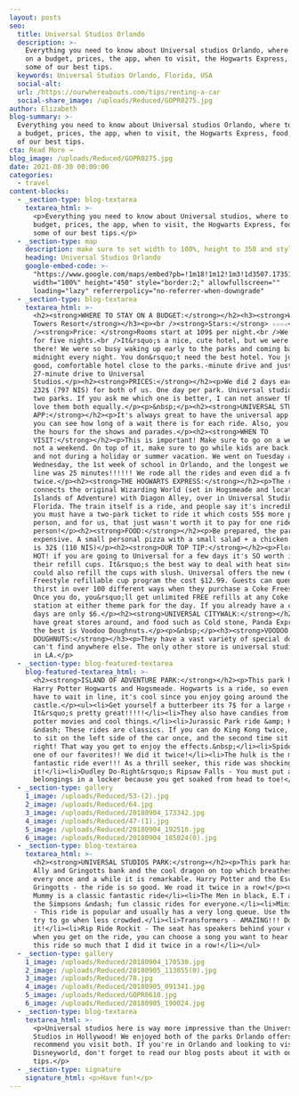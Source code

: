 ```yaml
---
layout: posts
seo:
  title: Universal Studios Orlando
  description: >-
    Everything you need to know about Universal studios Orlando, where to stay
    on a budget, prices, the app, when to visit, the Hogwarts Express, food, and
    some of our best tips.
  keywords: Universal Studios Orlando, Florida, USA
  social-alt:
  url: /https://ourwhereabouts.com/tips/renting-a-car
  social-share_image: /uploads/Reduced/GOPR0275.jpg
author: Elizabeth
blog-summary: >-
  Everything you need to know about Universal studios Orlando, where to stay on
  a budget, prices, the app, when to visit, the Hogwarts Express, food, and some
  of our best tips.
cta: Read More →
blog_image: /uploads/Reduced/GOPR0275.jpg
date: 2021-08-30 00:00:00
categories:
  - travel
content-blocks:
  - _section-type: blog-textarea
    textarea_html: >-
      <p>Everything you need to know about Universal studios, where to stay on a
      budget, prices, the app, when to visit, the Hogwarts Express, food, and
      some of our best tips.</p>
  - _section-type: map
    description: make sure to set width to 100%, height to 350 and style to border 2
    heading: Universal Studios Orlando
    google-embed-code: >-
      "https://www.google.com/maps/embed?pb=!1m18!1m12!1m3!1d3507.1735152577185!2d-81.47000798511037!3d28.4743206824806!2m3!1f0!2f0!3f0!3m2!1i1024!2i768!4f13.1!3m3!1m2!1s0x88e77edfac4210bd%3A0x1adc62268ae9b19!2sUniversal%20Orlando%20Resort!5e0!3m2!1sen!2sil!4v1661619848191!5m2!1sen!2sil"
      width="100%" height="450" style="border:2;" allowfullscreen=""
      loading="lazy" referrerpolicy="no-referrer-when-downgrade"
  - _section-type: blog-textarea
    textarea_html: >-
      <h2><strong>WHERE TO STAY ON A BUDGET:</strong></h2><h3><strong>Westgate
      Towers Resort</strong></h3><p><br /><strong>Stars:</strong> ☆☆☆☆<br
      /><strong>Price: </strong>Rooms start at 109$ per night.<br />We stayed
      for five nights.<br />It&rsquo;s a nice, cute hotel, but we were never
      there! We were so busy waking up early to the parks and coming back after
      midnight every night. You don&rsquo;t need the best hotel. You just need a
      good, comfortable hotel close to the parks.-minute drive and just a
      27-minute drive to Universal
      Studios.</p><h2><strong>PRICES:</strong></h2><p>We did 2 days each day
      232$ (797 NIS) for both of us. One day per park. Universal studios have
      two parks. If you ask me which one is better, I can not answer that! I
      love them both equally.</p><p>&nbsp;</p><h2><strong>UNIVERSAL STUDIOS
      APP:</strong></h2><p>It's always great to have the universal app that way
      you can see how long of a wait there is for each ride. Also, you can see
      the hours for the shows and parades.</p><h2><strong>WHEN TO
      VISIT:</strong></h2><p>This is important! Make sure to go on a weekday and
      not a weekend. On top of it, make sure to go while kids are back in school
      and not during a holiday or summer vacation. We went on Tuesday and
      Wednesday, the 1st week of school in Orlando, and the longest we waited in
      line was 25 minutes!!!!!! We rode all the rides and even did a few
      twice.</p><h2><strong>THE HOGWARTS EXPRESS:</strong></h2><p>The ride
      connects the original Wizarding World (set in Hogsmeade and located in
      Islands of Adventure) with Diagon Alley, over in Universal Studios
      Florida. The train itself is a ride, and people say it's incredible, but
      you must have a two-park ticket to ride it which costs 55$ more per
      person, and for us, that just wasn't worth it to pay for one ride 55$ per
      person!</p><h2><strong>FOOD:</strong></h2><p>Be prepared, the park is
      expensive. A small personal pizza with a small salad + a chicken sandwich
      is 32$ (110 NIS)</p><h2><strong>OUR TOP TIP:</strong></h2><p>Florida is
      HOT! if you are going to Universal for a few days it's SO worth it to get
      their refill cups. It&rsquo;s the best way to deal with heat since you
      could also refill the cups with slush. Universal offers the new Coke
      Freestyle refillable cup program the cost $12.99. Guests can quench their
      thirst in over 100 different ways when they purchase a Coke Freestyle cup.
      Once you do, you&rsquo;ll get unlimited FREE refills at any Coke Freestyle
      station at either theme park for the day. If you already have a cup, extra
      days are only $6.</p><h2><strong>UNIVERSAL CITYWALK:</strong></h2><p>They
      have great stores around, and food such as Cold stone, Panda Express and
      the best is Voodoo Doughnuts.</p><p>&nbsp;</p><h3><strong>VOODOO
      DOUGHNUTS:</strong></h3><p>They have a vast variety of special donuts you
      can't find anywhere else. The only other store is universal studios walk
      in LA.</p>
  - _section-type: blog-featured-textarea
    blog-featured-textarea_html: >-
      <h2><strong>ISLAND OF ADVENTURE PARK:</strong></h2><p>This park has the
      Harry Potter Hogwarts and Hogsmeade. Hogwarts is a ride, so even if you
      have to wait in line, it's cool since you enjoy going around the
      castle.</p><ul><li>Get yourself a butterbeer its 7$ for a large cup.
      It&rsquo;s pretty great!!!!!</li><li>They also have candies from the harry
      potter movies and cool things.</li><li>Jurassic Park ride &amp; King Kong
      &ndash; These rides are classics. If you can do King Kong twice, make sure
      to sit on the left side of the car once, and the second time sit on the
      right! That way you get to enjoy the effects.&nbsp;</li><li>Spiderman was
      one of our favorites!! We did it twice!</li><li>The hulk is the most
      fantastic ride ever!!! As a thrill seeker, this ride was shocking! Loved
      it!</li><li>Dudley Do-Right&rsquo;s Ripsaw Falls - You must put all your
      belongings in a locker because you get soaked from head to toe!</li></ul>
  - _section-type: gallery
    1_image: /uploads/Reduced/53-(2).jpg
    2_image: /uploads/Reduced/64.jpg
    3_image: /uploads/Reduced/20180904_173342.jpg
    4_image: /uploads/Reduced/47-(1).jpg
    5_image: /uploads/Reduced/20180904_192518.jpg
    6_image: /uploads/Reduced/20180904_185024(0).jpg
  - _section-type: blog-textarea
    textarea_html: >-
      <h2><strong>UNIVERSAL STUDIOS PARK:</strong></h2><p>This park has Diegon
      Ally and Gringotts bank and the cool dragon on top which breathes fire
      every once and a while it is remarkable. Harry Potter and the Escape from
      Gringotts - the ride is so good. We road it twice in a row!</p><ul><li>The
      Mummy is a classic fantastic ride</li><li>The Men in black, E.T adventure,
      the Simpsons &ndash; fun classic rides for everyone.</li><li>Minions ride
      - This ride is popular and usually has a very long queue. Use the app and
      try to go when less crowded.</li><li>Transformers - AMAZING!!! Don't miss
      it!</li><li>Rip Ride Rockit - The seat has speakers behind your ears, and
      when you get on the ride, you can choose a song you want to hear! I LOVED
      this ride so much that I did it twice in a row!</li></ul>
  - _section-type: gallery
    1_image: /uploads/Reduced/20180904_170530.jpg
    2_image: /uploads/Reduced/20180905_113855(0).jpg
    3_image: /uploads/Reduced/78.jpg
    4_image: /uploads/Reduced/20180905_091341.jpg
    5_image: /uploads/Reduced/GOPR0610.jpg
    6_image: /uploads/Reduced/20180905_190024.jpg
  - _section-type: blog-textarea
    textarea_html: >-
      <p>Universal studios here is way more impressive than the Universal
      Studios in Hollywood! We enjoyed both of the parks Orlando offers and
      recommend you visit both. If you're in Orlando and looking to visit
      Disneyworld, don't forget to read our blog posts about it with our best
      tips.</p>
  - _section-type: signature
    signature_html: <p>Have fun!</p>
---
```

